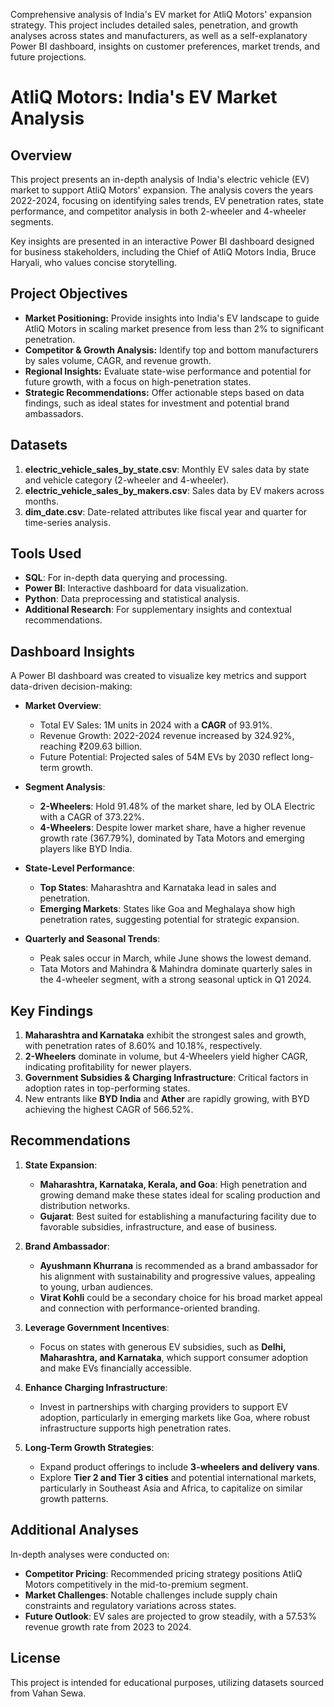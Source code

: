 Comprehensive analysis of India's EV market for AtliQ Motors' expansion strategy. This project includes detailed sales, penetration, and growth analyses across states and manufacturers, as well as a self-explanatory Power BI dashboard, insights on customer preferences, market trends, and future projections.

# AtliQ Motors: India's EV Market Analysis

## Overview
This project presents an in-depth analysis of India's electric vehicle (EV) market to support AtliQ Motors' expansion. The analysis covers the years 2022-2024, focusing on identifying sales trends, EV penetration rates, state performance, and competitor analysis in both 2-wheeler and 4-wheeler segments.

Key insights are presented in an interactive Power BI dashboard designed for business stakeholders, including the Chief of AtliQ Motors India, Bruce Haryali, who values concise storytelling.

## Project Objectives
- **Market Positioning:** Provide insights into India's EV landscape to guide AtliQ Motors in scaling market presence from less than 2% to significant penetration.
- **Competitor & Growth Analysis:** Identify top and bottom manufacturers by sales volume, CAGR, and revenue growth.
- **Regional Insights:** Evaluate state-wise performance and potential for future growth, with a focus on high-penetration states.
- **Strategic Recommendations:** Offer actionable steps based on data findings, such as ideal states for investment and potential brand ambassadors.

## Datasets
1. **electric_vehicle_sales_by_state.csv**: Monthly EV sales data by state and vehicle category (2-wheeler and 4-wheeler).
2. **electric_vehicle_sales_by_makers.csv**: Sales data by EV makers across months.
3. **dim_date.csv**: Date-related attributes like fiscal year and quarter for time-series analysis.

## Tools Used
- **SQL**: For in-depth data querying and processing.
- **Power BI**: Interactive dashboard for data visualization.
- **Python**: Data preprocessing and statistical analysis.
- **Additional Research**: For supplementary insights and contextual recommendations.

## Dashboard Insights
A Power BI dashboard was created to visualize key metrics and support data-driven decision-making:

- **Market Overview**:
  - Total EV Sales: 1M units in 2024 with a **CAGR** of 93.91%.
  - Revenue Growth: 2022-2024 revenue increased by 324.92%, reaching ₹209.63 billion.
  - Future Potential: Projected sales of 54M EVs by 2030 reflect long-term growth.

- **Segment Analysis**:
  - **2-Wheelers**: Hold 91.48% of the market share, led by OLA Electric with a CAGR of 373.22%.
  - **4-Wheelers**: Despite lower market share, have a higher revenue growth rate (367.79%), dominated by Tata Motors and emerging players like BYD India.

- **State-Level Performance**:
  - **Top States**: Maharashtra and Karnataka lead in sales and penetration.
  - **Emerging Markets**: States like Goa and Meghalaya show high penetration rates, suggesting potential for strategic expansion.

- **Quarterly and Seasonal Trends**:
  - Peak sales occur in March, while June shows the lowest demand.
  - Tata Motors and Mahindra & Mahindra dominate quarterly sales in the 4-wheeler segment, with a strong seasonal uptick in Q1 2024.

## Key Findings
1. **Maharashtra and Karnataka** exhibit the strongest sales and growth, with penetration rates of 8.60% and 10.18%, respectively.
2. **2-Wheelers** dominate in volume, but 4-Wheelers yield higher CAGR, indicating profitability for newer players.
3. **Government Subsidies & Charging Infrastructure**: Critical factors in adoption rates in top-performing states.
4. New entrants like **BYD India** and **Ather** are rapidly growing, with BYD achieving the highest CAGR of 566.52%.

## Recommendations
1. **State Expansion**:
   - **Maharashtra, Karnataka, Kerala, and Goa**: High penetration and growing demand make these states ideal for scaling production and distribution networks.
   - **Gujarat**: Best suited for establishing a manufacturing facility due to favorable subsidies, infrastructure, and ease of business.

2. **Brand Ambassador**:
   - **Ayushmann Khurrana** is recommended as a brand ambassador for his alignment with sustainability and progressive values, appealing to young, urban audiences.
   - **Virat Kohli** could be a secondary choice for his broad market appeal and connection with performance-oriented branding.

3. **Leverage Government Incentives**:
   - Focus on states with generous EV subsidies, such as **Delhi, Maharashtra, and Karnataka**, which support consumer adoption and make EVs financially accessible.

4. **Enhance Charging Infrastructure**:
   - Invest in partnerships with charging providers to support EV adoption, particularly in emerging markets like Goa, where robust infrastructure supports high penetration rates.

5. **Long-Term Growth Strategies**:
   - Expand product offerings to include **3-wheelers and delivery vans**.
   - Explore **Tier 2 and Tier 3 cities** and potential international markets, particularly in Southeast Asia and Africa, to capitalize on similar growth patterns.

## Additional Analyses
In-depth analyses were conducted on:
- **Competitor Pricing**: Recommended pricing strategy positions AtliQ Motors competitively in the mid-to-premium segment.
- **Market Challenges**: Notable challenges include supply chain constraints and regulatory variations across states.
- **Future Outlook**: EV sales are projected to grow steadily, with a 57.53% revenue growth rate from 2023 to 2024.
## License
This project is intended for educational purposes, utilizing datasets sourced from Vahan Sewa.
